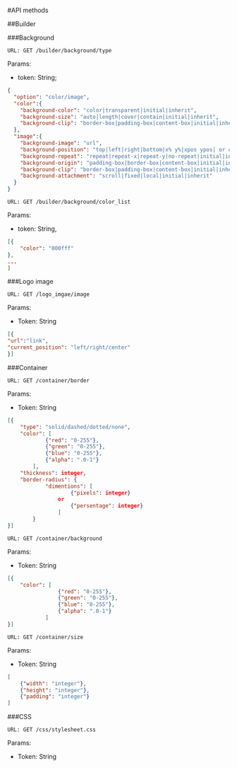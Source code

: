 #API methods

##Builder

###Background
```
URL: GET /builder/background/type
```
Params:
- token: String;
```json
{
  "option": "color/image",
  "color":{
    "background-color": "color|transparent|initial|inherit",
    "background-size": "auto|length|cover|contain|initial|inherit",
    "background-clip": "border-box|padding-box|content-box|initial|inherit"
  },
  "image":{ 
    "background-image": "url",
    "background-position": "top|left|right|bottom|x% y%|xpos ypos| or compared",
    "background-repeat": "repeat|repeat-x|repeat-y|no-repeat|initial|inherit",
    "background-origin": "padding-box|border-box|content-box|initial|inherit",
    "background-clip": "border-box|padding-box|content-box|initial|inherit",
    "background-attachment": "scroll|fixed|local|initial|inherit"
  }
}
```
```
URL: GET /builder/background/color_list
```
Params:
- token: String,
```json
[{
	"color": "000fff"
},
...
]
```
###Logo image

```
URL: GET /logo_imgae/image
```
Params:
- Token: String

```json
[{
"url":"link",
"current_position": "left/right/center"
}]
```
###Container

```
URL: GET /container/border
```

Params:
- Token: String

```json
[{
    "type": "solid/dashed/dotted/none",
    "color": [
            {"red": "0-255"},
            {"green": "0-255"},
            {"blue": "0-255"},
            {"alpha": ".0-1"}
        ],
    "thickness": integer,
    "border-radius": {
            "dimentions": [
                    {"pixels": integer}
                or
                    {"persentage": integer}
                ]
        }
}]
```

```
URL: GET /container/background
```

Params:
- Token: String

```json
[{
    "color": [
                {"red": "0-255"},
                {"green": "0-255"},
                {"blue": "0-255"},
                {"alpha": ".0-1"}
            ]
}]
```

```
URL: GET /container/size
```

Params:
- Token: String

```json
[
    {"width": "integer"},
    {"height": "integer"},
    {"padding": "integer"}
]
```
###CSS

```
URL: GET /css/stylesheet.css
```

Params:
- Token: String
